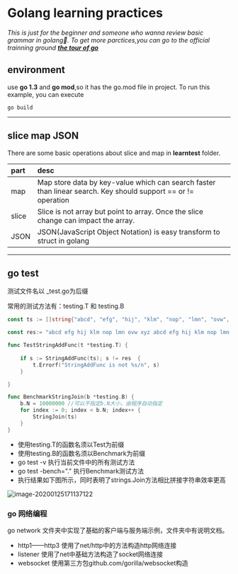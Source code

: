 # Golang learning practices   
_This is just for the beginner and someone who wanna review basic grammar in golang🤣. To get more parctices,you can go to the official trainning ground [**the tour of go**](https://tour.golang.org/welcome/1)_



## environment   
use __go 1.3__ and **go mod**,so it has the go.mod file in project. To run this example, you can execute  
```
go build
```

-----

## slice map JSON
There are some basic operations about slice and map in **learntest** folder.    

|  part | desc |
|  :--- | :--- |
|  map  |  Map store data by key-value which can search faster than linear search. Key should support == or != operation   |
| slice | Slice is not array but point to array. Once the slice change can impact the array. |
|  JSON |JSON(JavaScript Object Notation) is easy transform to struct in golang|

***

## go test

测试文件名以 _test.go为后缀

常用的测试方法有：testing.T 和 testing.B

```go
const ts := []string{"abcd", "efg", "hij", "klm", "nop", "lmn", "ovw", "xyz", "abcd", "efg", "hij", "klm", "nop", "lmn", "ovw", "xyz"}

const res:= "abcd efg hij klm nop lmn ovw xyz abcd efg hij klm nop lmn ovw xyz"

func TestStringAddFunc(t *testing.T) {
	
	if s := StringAddFunc(ts); s != res  {
		t.Errorf("StringAddFunc is not %s/n", s)
	}

}

func BenchmarkStringJoin(b *testing.B) {
	b.N = 10000000 //可以不指定b.N大小，由程序自动指定
	for index := 0; index < b.N; index++ {
		StringJoin(ts)
	}
}
```

* 使用testing.T的函数名须以Test为前缀
* 使用testing.B的函数名须以Benchmark为前缀
* go test -v 执行当前文件中的所有测试方法
* go test -bench="." 执行Benchmark测试方法
* 执行结果如下图所示，同时表明了strings.Join方法相比拼接字符串效率更高

![image-20200125171137122](C:\Users\shuim\AppData\Roaming\Typora\typora-user-images\image-20200125171137122.png)



### go 网络编程

go network 文件夹中实现了基础的客户端与服务端示例，文件夹中有说明文档。

* http1——http3 使用了net/http中的方法构造http网络连接
* listener 使用了net中基础方法构造了socket网络连接
* websocket 使用第三方包github.com/gorilla/websocket构造